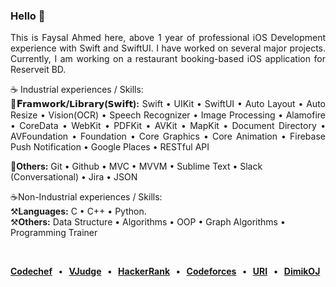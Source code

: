 <h3 align="left">Hello 👋</h3>
<p align="justify">This is Faysal Ahmed here, above 1 year of professional iOS Development experience with Swift and SwiftUI. I have worked on several major projects. Currently, I am working on a restaurant booking-based iOS application for Reserveit BD.</p>

<p align="justify"> ☕️ Industrial experiences / Skills:<br>
  <B>🔨𝐅𝗿𝗮𝗺𝘄𝗼𝗿𝗸/𝗟𝗶𝗯𝗿𝗮𝗿𝘆(𝗦𝘄𝗶𝗳𝘁):</B> Swift  •  UIKit   •   SwiftUI   •   Auto Layout   •   Auto Resize   •   Vision(OCR)   •   Speech 
Recognizer  •  Image Processing  •   Alamofire  •   CoreData   •   WebKit   •   PDFKit  •  AVKit •  MapKit   •   Document Directory   •   AVFoundation  •   Foundation  •  Core Graphics  •  Core Animation  •  Firebase Push Notification  •  Google Places  •   RESTful API <br>
  
  🔨<b>Others:</b> Git  •  Github  •  MVC  •  MVVM  •  Sublime Text  •  Slack (Conversational)  •  Jira  •  JSON <br>
  
  ☕️Non-Industrial experiences / Skills:<br>
  ⚒️<b>Languages:</b> C  •  C++  •  Python. <br>
  ⚒️<b>Others:</b> Data Structure  •  Algorithms  •  OOP  •  Graph Algorithms  •  Programming Trainer

  </p><br>

<p align="justify">
<b> <a href="https://www.codechef.com/users/faysalf">Codechef</a> &nbsp; • &nbsp;
  <a href="https://vjudge.net/user/faysalf">VJudge</a> &nbsp; • &nbsp;
  <a href="https://www.hackerrank.com/mdfaysalahmedf">HackerRank</a> &nbsp; • &nbsp;
   <a href="https://codeforces.com/profile/faysalf">Codeforces</a> &nbsp; • &nbsp;
  <a href="https://www.beecrowd.com.br/judge/en/profile/459713">URI</a> &nbsp; • &nbsp;
  <a href="https://dimikoj.com/users/241/mdfaysalahmedf">DimikOJ</a> &nbsp;
  </b> </p>
